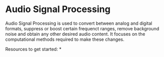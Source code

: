 # Audio Signal Processing
Audio Signal Processing is used to convert between analog and digital formats, suppress or boost certain frequenct ranges, remove background noise and obtain any other desired
audio content. It focuses on the computational methods required to make these changes.

Resources to get started:
* 
